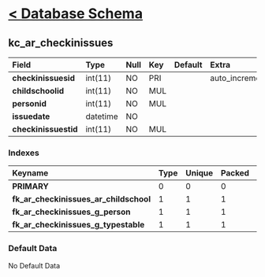 # [< Database Schema](DatabaseSchema.md) #

## kc\_ar\_checkinissues ##
| **Field** | Type | Null | Key | Default | Extra | Comment |
|:----------|:-----|:-----|:----|:--------|:------|:--------|
| **checkinissuesid** | int(11) | NO   | PRI |         | auto\_increment |         |
| **childschoolid** | int(11) | NO   | MUL |         |       |         |
| **personid** | int(11) | NO   | MUL |         |       |         |
| **issuedate** | datetime | NO   |     |         |       |         |
| **checkinissuestid** | int(11) | NO   | MUL |         |       |         |


### Indexes ###
| **Keyname** | Type | Unique | Packed | Column | Seq | Cardinality | Collation | Null | Comment |
|:------------|:-----|:-------|:-------|:-------|:----|:------------|:----------|:-----|:--------|
| **PRIMARY** | 0    | 0      | 0      | checkinissuesid | 1   | 0           | A         | 0    | 0       |
| **fk\_ar\_checkinissues\_ar\_childschool** | 1    | 1      | 1      | childschoolid | 1   |             | A         | 1    | 1       |
| **fk\_ar\_checkinissues\_g\_person** | 1    | 1      | 1      | personid | 1   |             | A         | 1    | 1       |
| **fk\_ar\_checkinissues\_g\_typestable** | 1    | 1      | 1      | checkinissuestid | 1   |             | A         | 1    | 1       |


### Default Data ###
No Default Data